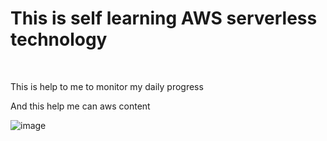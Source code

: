 <h1>This is self learning AWS serverless technology</h1> <br>
<p>This is help to me to monitor my daily progress</p>
<p>And this help me can aws content </p>
<img src="https://www.dreamsplus.in/wp-content/uploads/2020/05/AWS-Cloud-logo-png.jpg" alt="image">
